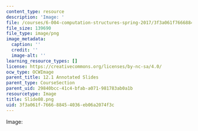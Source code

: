 ```yaml
---
content_type: resource
description: 'Image: '
file: /courses/6-004-computation-structures-spring-2017/3f3a061f766688454036eb06a2074f3c_Slide08.png
file_size: 139690
file_type: image/png
image_metadata:
  caption: ''
  credit: ''
  image-alt: ''
learning_resource_types: []
license: https://creativecommons.org/licenses/by-nc-sa/4.0/
ocw_type: OCWImage
parent_title: 12.1 Annotated Slides
parent_type: CourseSection
parent_uid: 29840bcc-41c4-bfab-a071-981783ab0a1b
resourcetype: Image
title: Slide08.png
uid: 3f3a061f-7666-8845-4036-eb06a2074f3c
---
```

Image: 